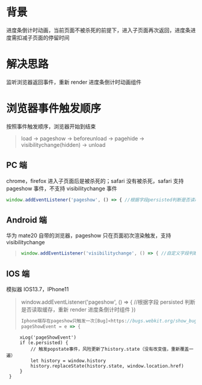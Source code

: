# 背景

进度条倒计时动画，当前页面不被杀死的前提下，进入子页面再次返回，进度条进度需扣减子页面的停留时间

# 解决思路

监听浏览器返回事件，重新 render 进度条倒计时动画组件

# 浏览器事件触发顺序

按照事件触发顺序，浏览器开始到结束

> load -> pageshow -> beforeunload -> pagehide -> visibilitychange(hidden) -> unload

## PC 端

chrome，firefox 进入子页面后是被杀死的；safari 没有被杀死，safari 支持 pageshow 事件，不支持 visibilitychange 事件

```javascript
window.addEventListener('pageshow', () => { //根据字段persisted判断是否读取缓存，重新render进度条倒计时组件 })
```

## Android 端

华为 mate20 自带的浏览器，pageshow 只在页面初次渲染触发，支持 visibilitychange

> ```javascript
> window.addEventListener('visibilitychange', () => { //自定义字段判断是否didMount，在页面visible时，重新render进度条倒计时组件 })
> ```

## IOS 端

模拟器 IOS13.7，IPhone11

> window.addEventListener('pageshow', () => { //根据字段 persisted 判断是否读取缓存，重新 render 进度条倒计时组件 })
>
> ```javascript
> Iphone端存在pageshow只触发一次[Bug]<https://bugs.webkit.org/show_bug.cgi?id=156356>
> pageShowEvent = e => {
> ```

         xLog('pageShowEvent')
         if (e.persisted) {
             // 触发popstate事件，风险更新了history.state（没有改变值，重新覆盖一遍）
             let history = window.history
             history.replaceState(history.state, window.location.href)
         }
     }

> ```
>
> ```
